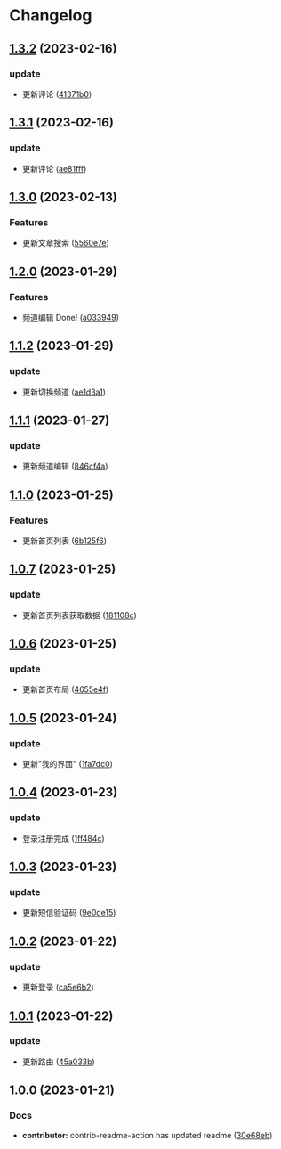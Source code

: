 # Changelog

## [1.3.2](https://github.com/School-of-Website-Engineering/Heimatoutiao/compare/v1.3.1...v1.3.2) (2023-02-16)


### update

* 更新评论 ([41371b0](https://github.com/School-of-Website-Engineering/Heimatoutiao/commit/41371b013c429b2eed78fb40b29b6666a151ad3e))

## [1.3.1](https://github.com/School-of-Website-Engineering/Heimatoutiao/compare/v1.3.0...v1.3.1) (2023-02-16)


### update

* 更新评论 ([ae81fff](https://github.com/School-of-Website-Engineering/Heimatoutiao/commit/ae81fff180cf83a8072a3f08527f13fc2df05cd5))

## [1.3.0](https://github.com/School-of-Website-Engineering/Heimatoutiao/compare/v1.2.0...v1.3.0) (2023-02-13)


### Features

* 更新文章搜索 ([5560e7e](https://github.com/School-of-Website-Engineering/Heimatoutiao/commit/5560e7e8ff7eb28e9e1954d54622a945e8d59cb0))

## [1.2.0](https://github.com/School-of-Website-Engineering/Heimatoutiao/compare/v1.1.2...v1.2.0) (2023-01-29)


### Features

* 频道编辑 Done! ([a033949](https://github.com/School-of-Website-Engineering/Heimatoutiao/commit/a033949dc9976a164bfa97aae677403803729c26))

## [1.1.2](https://github.com/School-of-Website-Engineering/Heimatoutiao/compare/v1.1.1...v1.1.2) (2023-01-29)


### update

* 更新切换频道 ([ae1d3a1](https://github.com/School-of-Website-Engineering/Heimatoutiao/commit/ae1d3a1a5082647778f96378eea942a177460677))

## [1.1.1](https://github.com/School-of-Website-Engineering/Heimatoutiao/compare/v1.1.0...v1.1.1) (2023-01-27)


### update

* 更新频道编辑 ([846cf4a](https://github.com/School-of-Website-Engineering/Heimatoutiao/commit/846cf4a29cc2307f86b9e1a8b30c3049227796fc))

## [1.1.0](https://github.com/School-of-Website-Engineering/Heimatoutiao/compare/v1.0.7...v1.1.0) (2023-01-25)


### Features

* 更新首页列表 ([6b125f6](https://github.com/School-of-Website-Engineering/Heimatoutiao/commit/6b125f641b79db925fb767bfb789f5702cd1f7ee))

## [1.0.7](https://github.com/School-of-Website-Engineering/Heimatoutiao/compare/v1.0.6...v1.0.7) (2023-01-25)


### update

* 更新首页列表获取数据 ([181108c](https://github.com/School-of-Website-Engineering/Heimatoutiao/commit/181108cd840c84969d441117b4b32683017ba861))

## [1.0.6](https://github.com/School-of-Website-Engineering/Heimatoutiao/compare/v1.0.5...v1.0.6) (2023-01-25)


### update

* 更新首页布局 ([4655e4f](https://github.com/School-of-Website-Engineering/Heimatoutiao/commit/4655e4f73f26de5914aad4aed6b2ab4d8ad0f472))

## [1.0.5](https://github.com/School-of-Website-Engineering/Heimatoutiao/compare/v1.0.4...v1.0.5) (2023-01-24)


### update

* 更新"我的界面" ([1fa7dc0](https://github.com/School-of-Website-Engineering/Heimatoutiao/commit/1fa7dc09ca1fd4f4479118382b0c1574ac21ed3f))

## [1.0.4](https://github.com/School-of-Website-Engineering/Heimatoutiao/compare/v1.0.3...v1.0.4) (2023-01-23)


### update

* 登录注册完成 ([1ff484c](https://github.com/School-of-Website-Engineering/Heimatoutiao/commit/1ff484ccd3d164bdfd6bd783c7b108ebdc4184f3))

## [1.0.3](https://github.com/School-of-Website-Engineering/Heimatoutiao/compare/v1.0.2...v1.0.3) (2023-01-23)


### update

* 更新短信验证码 ([9e0de15](https://github.com/School-of-Website-Engineering/Heimatoutiao/commit/9e0de1513397c3f808c3274964ee989f9e321ef7))

## [1.0.2](https://github.com/School-of-Website-Engineering/Heimatoutiao/compare/v1.0.1...v1.0.2) (2023-01-22)


### update

* 更新登录 ([ca5e6b2](https://github.com/School-of-Website-Engineering/Heimatoutiao/commit/ca5e6b2e9d096ce6709348b0ac8d5aad952308e1))

## [1.0.1](https://github.com/School-of-Website-Engineering/Heimatoutiao/compare/v1.0.0...v1.0.1) (2023-01-22)


### update

* 更新路由 ([45a033b](https://github.com/School-of-Website-Engineering/Heimatoutiao/commit/45a033be740fc3cc0f1ad0c5ab9732b3ada2866d))

## 1.0.0 (2023-01-21)


### Docs

* **contributor:** contrib-readme-action has updated readme ([30e68eb](https://github.com/School-of-Website-Engineering/Heimatoutiao/commit/30e68eb3046b3c1d4d125eb083e240d0298d61c3))
